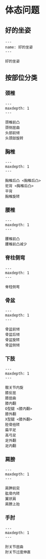 # 体态问题

## 好的坐姿

```{figure} /_static/img/2022-02-03-13-36-38.png
---
name: 好的坐姿
---

好的坐姿
```

## 按部位分类

### 颈椎

```{toctree}
---
maxdepth: 1
---

颈椎前凸
颈侧屈曲
头部前倾
头颈部旋转
```

### 胸椎

```{toctree}
---
maxdepth: 1
---

胸椎后凸 <胸椎后凸>
驼背 <胸椎后凸>
平背
胸椎旋转
```

### 腰椎

```{toctree}
---
maxdepth: 1
---

腰椎前凸
腰椎前凸减少
```

### 脊柱侧弯

```{toctree}
---
maxdepth: 1
---

脊柱侧弯
```

### 骨盆

```{toctree}
---
maxdepth: 1
---

骨盆前倾
骨盆后倾
骨盆旋转
骨盆侧倾
```

### 下肢

```{toctree}
---
maxdepth: 1
---

髋关节内旋
膝反屈
膝屈曲
膝内翻
O型腿 <膝内翻>
膝外翻
X型腿 <膝外翻>
胫骨扭转
扁平足
高弓足
足外翻
足内翻
```

### 肩膀

```{toctree}
---
maxdepth: 1
---

肩胛前突
肱骨内转
翼状肩
肩膀上抬
```

### 手肘

```{toctree}
---
maxdepth: 1
---

肘关节屈曲
肘关节过度伸直
```